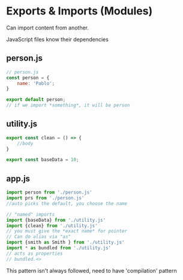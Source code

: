# Exports & Imports (Modules)

Can import content from another.

JavaScript files know their dependencies

## person.js
```javascript
// person.js
const person = {
    name: 'Pablo';
}

export default person; 
// if we import *something*, it will be person
```

## utility.js
```javascript
export const clean = () => {
    //body
}

export const baseData = 10;
```

## app.js
```javascript
import person from './person.js'
import prs from './person.js'
//auto picks the default, you choose the name

// "named" imports
import {baseData} from './utility.js'
import {clean} from './utility.js'
// you must give the *exact name* for pointer
// Can do alias via "as"
import {smith as Smith } from './utility.js'
import * as bundled from './utility.js'
// acts as properties
// bundled.<>
```

This pattern isn't always followed, need to have 'compilation' pattern

